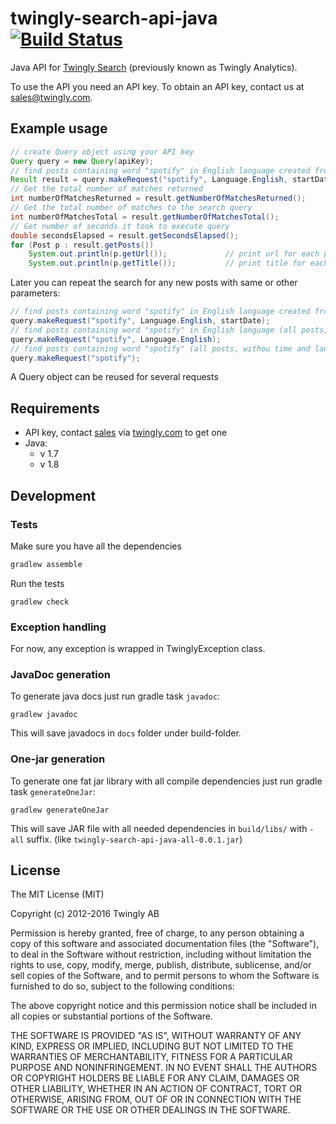 # twingly-search-api-java [![Build Status](https://travis-ci.org/xSAVIKx/twingly-search-api-java.svg?branch=master)](https://travis-ci.org/xSAVIKx/twingly-search-api-java)

Java API for [Twingly Search](https://developer.twingly.com/resources/search/) (previously known as Twingly Analytics).

To use the API you need an API key. To obtain an API key, contact us at sales@twingly.com.

## Example usage

```Java
// create Query object using your API key
Query query = new Query(apiKey);
// find posts containing word "spotify" in English language created from startDate to endDate
Result result = query.makeRequest("spotify", Language.English, startDate, endDate);
// Get the total number of matches returned
int numberOfMatchesReturned = result.getNumberOfMatchesReturned();
// Get the total number of matches to the search query
int numberOfMatchesTotal = result.getNumberOfMatchesTotal();
// Get number of seconds it took to execute query
double secondsElapsed = result.getSecondsElapsed();
for (Post p : result.getPosts())
    System.out.println(p.getUrl());             // print url for each post
    System.out.println(p.getTitle());           // print title for each post
```

Later you can repeat the search for any new posts with same or other parameters:

```Java
// find posts containing word "spotify" in English language created from startDate (up to now)
query.makeRequest("spotify", Language.English, startDate);
// find posts containing word "spotify" in English language (all posts, without any time limits)
query.makeRequest("spotify", Language.English);
// find posts containing word "spotify" (all posts, withou time and language limits)
query.makeRequest("spotify");
```

A Query object can be reused for several requests

## Requirements

* API key, contact [sales](mailto:sales@twingly.com) via [twingly.com](https://www.twingly.com/try-for-free/) to get one
* Java:
    * v 1.7
    * v 1.8


## Development

### Tests

Make sure you have all the dependencies
```gradle
gradlew assemble
```
Run the tests
```
gradlew check
```

### Exception handling

For now, any exception is wrapped in TwinglyException class.

### JavaDoc generation

To generate java docs just run gradle task `javadoc`:
```
gradlew javadoc
```
This will save javadocs in `docs` folder under build-folder.


### One-jar generation

To generate one fat jar library with all compile dependencies just run gradle task `generateOneJar`:
```
gradlew generateOneJar
```
This will save JAR file with all needed dependencies in `build/libs/` with `-all` suffix. (like `twingly-search-api-java-all-0.0.1.jar`)

## License

The MIT License (MIT)

Copyright (c) 2012-2016 Twingly AB

Permission is hereby granted, free of charge, to any person obtaining a copy of
this software and associated documentation files (the "Software"), to deal in
the Software without restriction, including without limitation the rights to
use, copy, modify, merge, publish, distribute, sublicense, and/or sell copies of
the Software, and to permit persons to whom the Software is furnished to do so,
subject to the following conditions:

The above copyright notice and this permission notice shall be included in all
copies or substantial portions of the Software.

THE SOFTWARE IS PROVIDED "AS IS", WITHOUT WARRANTY OF ANY KIND, EXPRESS OR
IMPLIED, INCLUDING BUT NOT LIMITED TO THE WARRANTIES OF MERCHANTABILITY, FITNESS
FOR A PARTICULAR PURPOSE AND NONINFRINGEMENT. IN NO EVENT SHALL THE AUTHORS OR
COPYRIGHT HOLDERS BE LIABLE FOR ANY CLAIM, DAMAGES OR OTHER LIABILITY, WHETHER
IN AN ACTION OF CONTRACT, TORT OR OTHERWISE, ARISING FROM, OUT OF OR IN
CONNECTION WITH THE SOFTWARE OR THE USE OR OTHER DEALINGS IN THE SOFTWARE.
